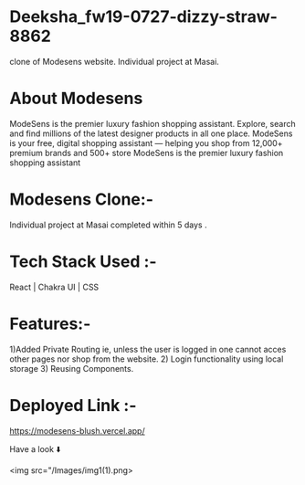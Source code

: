 # Deeksha_fw19-0727-dizzy-straw-8862
clone of Modesens website. Individual project at Masai.

# About Modesens
ModeSens is the premier luxury fashion shopping assistant. Explore, search and find millions of the latest designer products in all one place. ModeSens is your free, digital shopping assistant — helping you shop from 12,000+ premium brands and 500+ store ModeSens is the premier luxury fashion shopping assistant

# Modesens Clone:-
Individual project at Masai completed within 5 days .

# Tech Stack Used :-
React  | Chakra UI | CSS 

# Features:-
1)Added Private Routing ie, unless the user is logged in one cannot acces other pages nor shop from the website.
2) Login functionality using local storage
3) Reusing Components.


# Deployed Link :-
https://modesens-blush.vercel.app/



Have a look ⬇️

<img src="/Images/img1(1).png>







